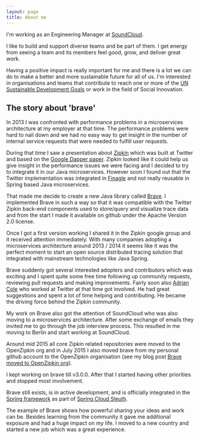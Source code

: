 ```yaml
---
layout: page
title: About me
---
```



I'm working as an Engineering Manager at [SoundCloud](https://soundcloud.com).

I like to build and support diverse teams and be part of them.
I get energy from seeing a team and its members feel good, grow, and deliver great work. 

Having a positive impact is really important for me and there is a lot we can do to make a better and more sustainable future for all of us. I'm interested in organisations and teams that contribute to reach one or more of the [UN Sustainable Development Goals](https://www.globalgoals.org) or work in the field of Social Innovation.

## The story about 'brave'

In 2013 I was confronted with performance problems in a microservices architecture at my employer at that time. The performance problems were hard to nail down and we had no easy way to get insight in the number of internal service requests that were needed to fulfill user requests.  

During that time I saw a presentation about [Zipkin](https://zipkin.io) which was built at Twitter and based on the [Google Dapper paper](https://ai.google/research/pubs/pub36356).  Zipkin looked like it could help us give insight in the performance issues we were facing and I decided to try to integrate it in our Java microservices.  However soon I found out that the Twitter implementation was integrated in [Finagle](https://twitter.github.io/finagle/) and not really reusable in Spring based Java microservices.

That made me decide to create a new Java library called [Brave][1]. I implemented Brave in such a way so that it was compatible with the Twitter Zipkin back-end components used to store/query and visualize trace data and from the start I made it available on github under the Apache Version 2.0 license.  

Once I got a first version working I shared it in the Zipkin google group and it received attention immediately. With many companies adopting a microservices architecture around 2013 / 2014 it seems like it was the perfect moment to start an open source distributed tracing solution that integrated with mainstream technologies like Java Spring.

Brave suddenly got several interested adopters and contributors which was exciting and I spent quite some free time following up community requests, reviewing pull requests and making improvements.  Fairly soon also [Adrian Cole](https://twitter.com/adrianfcole) who worked at Twitter at that time got involved.  He had great suggestions and spent a lot of time helping and contributing.  He became the driving force behind the Zipkin community.

My work on Brave also got the attention of SoundCloud who was also moving to a microservices architecture. After some exchange of emails they invited me to go through the job interview process. This resulted in me moving to Berlin and start working at SoundCloud.

Around mid 2015 all core Zipkin related repositories were moved to the OpenZipkin org and in July 2015 I also moved brave from my personal github account to the OpenZipkin organisation (see my blog post [Brave moved to OpenZipkin org](../2015-07-17-brave-moved-to-openzipkin/)).

I kept working on brave till v3.0.0. After that I started having other priorities and stopped most involvement.  

Brave still exists, is in active development, and is officially integrated in the [Spring framework](https://spring.io) as part of [Spring Cloud Sleuth](https://cloud.spring.io/spring-cloud-sleuth/).

The example of Brave shows how powerful sharing your ideas and work can be.  Besides learning from the community it gave me additional exposure and had a huge impact on my life. I moved to a new country and started a new job which was a great experience.



[1]: https://github.com/openzipkin/brave


